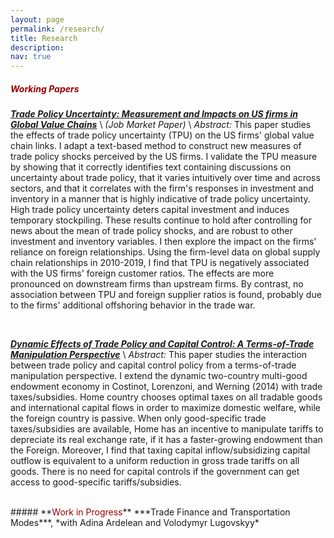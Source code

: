 ```yaml
---
layout: page
permalink: /research/
title: Research
description: 
nav: true
---
```


##### **<span style="color:#990000">Working Papers</span>**
***[Trade Policy Uncertainty: Measurement and Impacts on US firms in Global Value Chains](../assets/pdf/Chen_Kairong_JMP.pdf)*** \\
*(Job Market Paper)* \\
*Abstract:* This paper studies the effects of trade policy uncertainty (TPU) on the US firms' global value chain links. I adapt a text-based method to construct new measures of trade policy shocks perceived by the US firms. I validate the TPU measure by showing that it correctly identifies text containing discussions on uncertainty about trade policy, that it varies intuitively over time and across sectors, and that it correlates with the firm's responses in investment and inventory in a manner that is highly indicative of trade policy uncertainty. High trade policy uncertainty deters capital investment and induces temporary stockpiling. These results continue to hold after controlling for news about the mean of trade policy shocks, and are robust to other investment and inventory variables. I then explore the impact on the firms' reliance on foreign relationships. Using the firm-level data on global supply chain relationships in 2010-2019, I find that TPU is negatively associated with the US firms' foreign customer ratios. The effects are more pronounced on downstream firms than upstream firms. By contrast, no association between TPU and foreign supplier ratios is found, probably due to the firms' additional offshoring behavior in the trade war.  

<br/>

***[Dynamic Effects of Trade Policy and Capital Control: A Terms-of-Trade Manipulation Perspective](../assets/pdf/Chen_Kairong_dynamic.pdf)*** \\
*Abstract:*  This paper studies the interaction between trade policy and capital control policy from a terms-of-trade manipulation perspective. I extend the dynamic two-country multi-good endowment economy in Costinot, Lorenzoni, and Werning (2014) with trade taxes/subsidies. Home country chooses optimal taxes on all tradable goods and international capital flows in order to maximize domestic welfare, while the foreign country is passive. When only good-specific trade taxes/subsidies are available, Home has an incentive to manipulate tariffs to depreciate its real exchange rate, if it has a faster-growing endowment than the Foreign. Moreover, I find that taxing capital inflow/subsidizing capital outflow is equivalent to a uniform reduction in gross trade tariffs on all goods. There is no need for capital controls if the government can get access to good-specific tariffs/subsidies.

<br/>
##### **<span style="color:#990000">Work in Progress</span>**
***Trade Finance and Transportation Modes***, *with Adina Ardelean and Volodymyr Lugovskyy*








